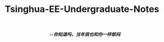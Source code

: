 # Tsinghua-EE-Undergraduate-Notes

<br/>
<br/>
<div align='center'>
  <strong><em>--你知道吗，当年我也和你一样郁闷</em></strong>
</div>
<br/>
<br/>
